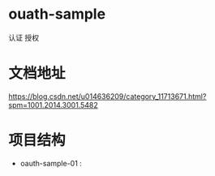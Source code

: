 # ouath-sample
认证 授权 

# 文档地址

https://blog.csdn.net/u014636209/category_11713671.html?spm=1001.2014.3001.5482

# 项目结构

- oauth-sample-01 :
